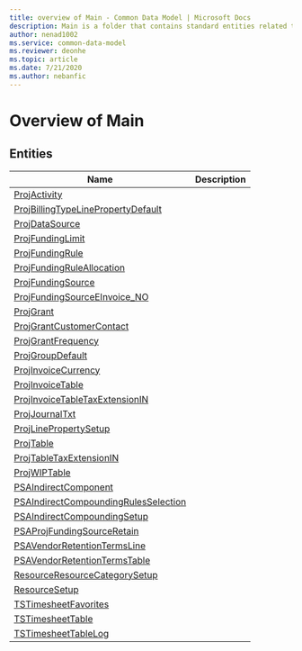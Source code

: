 ```yaml
---
title: overview of Main - Common Data Model | Microsoft Docs
description: Main is a folder that contains standard entities related to the Common Data Model.
author: nenad1002
ms.service: common-data-model
ms.reviewer: deonhe
ms.topic: article
ms.date: 7/21/2020
ms.author: nebanfic
---
```


# Overview of Main


## Entities

|Name|Description|
|---|---|
|[ProjActivity](ProjActivity.md)||
|[ProjBillingTypeLinePropertyDefault](ProjBillingTypeLinePropertyDefault.md)||
|[ProjDataSource](ProjDataSource.md)||
|[ProjFundingLimit](ProjFundingLimit.md)||
|[ProjFundingRule](ProjFundingRule.md)||
|[ProjFundingRuleAllocation](ProjFundingRuleAllocation.md)||
|[ProjFundingSource](ProjFundingSource.md)||
|[ProjFundingSourceEInvoice_NO](ProjFundingSourceEInvoice_NO.md)||
|[ProjGrant](ProjGrant.md)||
|[ProjGrantCustomerContact](ProjGrantCustomerContact.md)||
|[ProjGrantFrequency](ProjGrantFrequency.md)||
|[ProjGroupDefault](ProjGroupDefault.md)||
|[ProjInvoiceCurrency](ProjInvoiceCurrency.md)||
|[ProjInvoiceTable](ProjInvoiceTable.md)||
|[ProjInvoiceTableTaxExtensionIN](ProjInvoiceTableTaxExtensionIN.md)||
|[ProjJournalTxt](ProjJournalTxt.md)||
|[ProjLinePropertySetup](ProjLinePropertySetup.md)||
|[ProjTable](ProjTable.md)||
|[ProjTableTaxExtensionIN](ProjTableTaxExtensionIN.md)||
|[ProjWIPTable](ProjWIPTable.md)||
|[PSAIndirectComponent](PSAIndirectComponent.md)||
|[PSAIndirectCompoundingRulesSelection](PSAIndirectCompoundingRulesSelection.md)||
|[PSAIndirectCompoundingSetup](PSAIndirectCompoundingSetup.md)||
|[PSAProjFundingSourceRetain](PSAProjFundingSourceRetain.md)||
|[PSAVendorRetentionTermsLine](PSAVendorRetentionTermsLine.md)||
|[PSAVendorRetentionTermsTable](PSAVendorRetentionTermsTable.md)||
|[ResourceResourceCategorySetup](ResourceResourceCategorySetup.md)||
|[ResourceSetup](ResourceSetup.md)||
|[TSTimesheetFavorites](TSTimesheetFavorites.md)||
|[TSTimesheetTable](TSTimesheetTable.md)||
|[TSTimesheetTableLog](TSTimesheetTableLog.md)||
